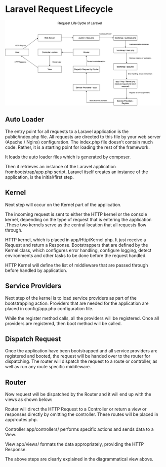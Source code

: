 # Laravel Request Lifecycle

![Laravel Request Lifecycle](laravel-request-lifecycle.png)

## Auto Loader

The entry point for all requests to a Laravel application is the public/index.php file. All requests are directed to this file by your web server (Apache / Nginx) configuration. The index.php file doesn't contain much code. Rather, it is a starting point for loading the rest of the framework.

It loads the auto loader files which is generated by composer.

Then it retrieves an instance of the Laravel application frombootstrap/app.php script. Laravel itself creates an instance of the application, is the initial/first step.

## Kernel

Next step will occur on the Kernel part of the application.

The incoming request is sent to either the HTTP kernel or the console kernel, depending on the type of request that is entering the application .These two kernels serve as the central location that all requests flow through.

HTTP kernel, which is placed in app/Http/Kernel.php. It just receive a Request and return a Response. Bootstrappers that are defined by the Kernel class, which configures error handling, configure logging, detect environments and other tasks to be done before the request handled.

HTTP Kernel will define the list of middleware that are passed through before handled by application.

## Service Providers

Next step of the kernel is to load service providers as part of the bootstrapping action. Providers that are needed for the application are placed in config/app.php configuration file.

While the register method calls, all the providers will be registered. Once all providers are registered, then boot method will be called.

## Dispatch Request

Once the application have been bootstrapped and all service providers are registered and booted, the request will be handed over to the router for dispatching. The router will dispatch the request to a route or controller, as well as run any route specific middleware.

## Router

Now request will be dispatched by the Router and it will end up with the views as shown below:

Router will direct the HTTP Request to a Controller or return a view or responses directly by omitting the controller. These routes will be placed in app/routes.php.

Controller app/controllers/ performs specific actions and sends data to a View.

View app/views/ formats the data appropriately, providing the HTTP Response.

The above steps are clearly explained in the diagrammatical view above.
